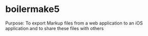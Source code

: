 # boilermake5

Purpose: To export Markup files from a web application to an iOS application and to share these files with others
